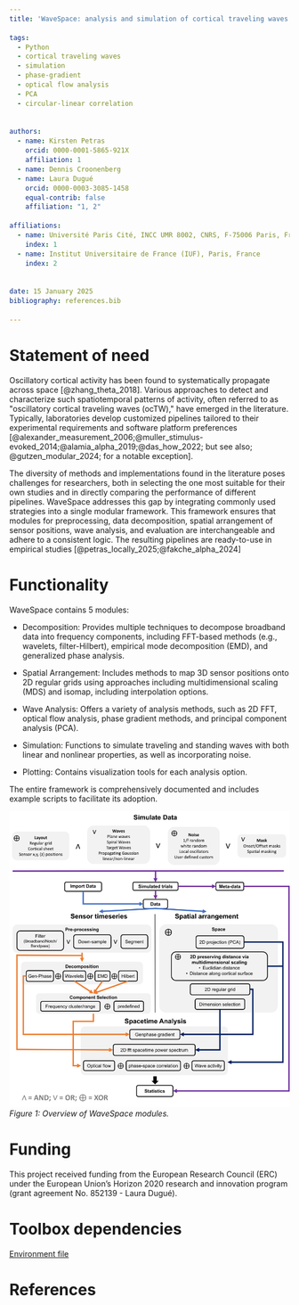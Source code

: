 ```yaml
---
title: 'WaveSpace: analysis and simulation of cortical traveling waves'

tags:
  - Python
  - cortical traveling waves
  - simulation
  - phase-gradient
  - optical flow analysis
  - PCA 
  - circular-linear correlation
  
  
authors:
  - name: Kirsten Petras
    orcid: 0000-0001-5865-921X
    affiliation: 1
  - name: Dennis Croonenberg
  - name: Laura Dugué
    orcid: 0000-0003-3085-1458
    equal-contrib: false
    affiliation: "1, 2"

affiliations:
  - name: Université Paris Cité, INCC UMR 8002, CNRS, F-75006 Paris, France
    index: 1
  - name: Institut Universitaire de France (IUF), Paris, France
    index: 2


date: 15 January 2025
bibliography: references.bib

---
```



# Statement of need

Oscillatory cortical activity has been found to systematically propagate across space [@zhang_theta_2018]. Various approaches to detect and characterize such spatiotemporal patterns of activity, often referred to as "oscillatory cortical traveling waves (ocTW)," have emerged in the literature. Typically, laboratories develop customized pipelines tailored to their experimental requirements and software platform preferences [@alexander_measurement_2006;@muller_stimulus-evoked_2014;@alamia_alpha_2019;@das_how_2022; but see also; @gutzen_modular_2024; for a notable exception].

The diversity of methods and implementations found in the literature poses challenges for researchers, both in selecting the one most suitable for their own studies and in directly comparing the performance of different pipelines. WaveSpace addresses this gap by integrating commonly used strategies into a single modular framework. This framework ensures that modules for preprocessing, data decomposition, spatial arrangement of sensor positions, wave analysis, and evaluation are interchangeable and adhere to a consistent logic. The resulting pipelines are ready-to-use in empirical studies [@petras_locally_2025;@fakche_alpha_2024]   

# Functionality
WaveSpace contains 5 modules:

- Decomposition: Provides multiple techniques to decompose broadband data into frequency components, including FFT-based methods (e.g., wavelets, filter-Hilbert), empirical mode decomposition (EMD), and generalized phase analysis.

- Spatial Arrangement: Includes methods to map 3D sensor positions onto 2D regular grids using approaches including multidimensional scaling (MDS) and isomap, including interpolation options.

- Wave Analysis: Offers a variety of analysis methods, such as 2D FFT, optical flow analysis, phase gradient methods, and principal component analysis (PCA).

- Simulation: Functions to simulate traveling and standing waves with both linear and nonlinear properties, as well as incorporating noise.

- Plotting: Contains visualization tools for each analysis option.

The entire framework is comprehensively documented and includes example scripts to facilitate its adoption.

![WaveSpace Module Overview](WaveSpace_overview.png)
*Figure 1: Overview of WaveSpace modules.*

# Funding

This project received funding from the European Research Council (ERC) under the European Union’s Horizon 2020 research and innovation program (grant agreement No. 852139 - Laura Dugué).

# Toolbox dependencies

[Environment file](https://github.com/kpetras/WaveSpace/blob/main/WaveSpaceEnv.yaml)

# References
